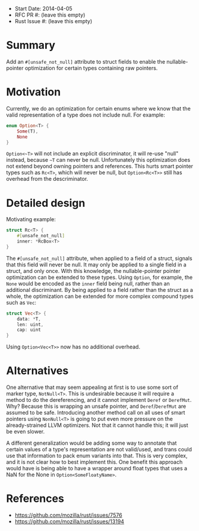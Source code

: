 - Start Date: 2014-04-05
- RFC PR #: (leave this empty)
- Rust Issue #: (leave this empty)

# Summary

Add an `#[unsafe_not_null]` attribute to struct fields to enable the
nullable-pointer optimization for certain types containing raw pointers.

# Motivation

Currently, we do an optimization for certain enums where we know that the
valid representation of a type does not include null. For example:

```rust
enum Option<T> {
    Some(T),
    None
}
```

`Option<~T>` will not include an explicit discriminator, it will re-use "null"
instead, because `~T` can never be null. Unfortunately this optimization does
not extend beyond owning pointers and references. This hurts smart pointer
types such as `Rc<T>`, which will never be null, but `Option<Rc<T>>` still has
overhead from the descriminator.

# Detailed design

Motivating example:

```rust
struct Rc<T> {
    #[unsafe_not_null]
    inner: *RcBox<T>
}
```

The `#[unsafe_not_null]` attribute, when applied to a field of a struct,
signals that this field will never be null. It may only be applied to a single
field in a struct, and only once. With this knowledge, the nullable-pointer
pointer optimization can be extended to these types. Using `Option`, for
example, the `None` would be encoded as the `inner` field being null, rather
than an additional discriminant. By being applied to a field rather than the
struct as a whole, the optimization can be extended for more complex compound
types such as `Vec`:

```rust
struct Vec<T> {
    data: *T,
    len: uint,
    cap: uint
}
```

Using `Option<Vec<T>>` now has no additional overhead.

# Alternatives

One alternative that may seem appealing at first is to use some sort of marker
type, `NotNull<T>`. This is undesirable because it will require a method to do
the dereferencing, and it cannot implement `Deref` or `DerefMut`. Why? Because
this is wrapping an unsafe pointer, and `Deref`/`DerefMut` are assumed to be
safe. Introducing another method call on all uses of smart pointers using
`NonNull<T>` is going to put even more pressure on the already-strained LLVM
optimizers. Not that it cannot handle this; it will just be even slower.

A different generalization would be adding some way to annotate that certain
values of a type's representation are not valid/used, and trans could use that
information to pack enum variants into that. This is very complex, and it is
not clear how to best implement this. One benefit this approach would have is
being able to have a wrapper around float types that uses a NaN for the None
in `Option<SomeFloatyName>`.

# References

- <https://github.com/mozilla/rust/issues/7576>
- <https://github.com/mozilla/rust/issues/13194>
